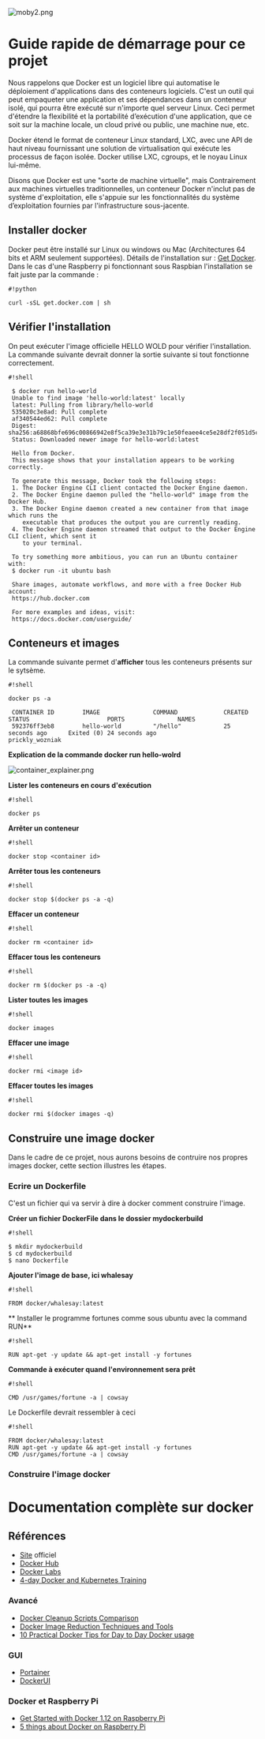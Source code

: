 ![moby2.png](https://bitbucket.org/repo/adXy48/images/3814577896-moby2.png)
# Guide rapide de démarrage pour ce projet
Nous rappelons que Docker est un logiciel libre qui automatise le déploiement d'applications dans des conteneurs logiciels. C'est un outil qui peut empaqueter une application et ses dépendances dans un conteneur isolé, qui pourra être exécuté sur n'importe quel serveur Linux. Ceci permet d'étendre la flexibilité et la portabilité d’exécution d'une application, que ce soit sur la machine locale, un cloud privé ou public, une machine nue, etc.

Docker étend le format de conteneur Linux standard, LXC, avec une API de haut niveau fournissant une solution de virtualisation qui exécute les processus de façon isolée. Docker utilise LXC, cgroups, et le noyau Linux lui-même. 

Disons que Docker est une "sorte de machine virtuelle", mais Contrairement aux machines virtuelles traditionnelles, un conteneur Docker n'inclut pas de système d'exploitation, elle s'appuie sur les fonctionnalités du système d’exploitation fournies par l'infrastructure sous-jacente.


## Installer docker
Docker peut être installé sur Linux ou windows ou Mac (Architectures 64 bits et ARM seulement supportées).
Détails de l'installation sur : [Get Docker](https://www.docker.com/products/overview).
Dans le cas d'une Raspberry pi fonctionnant sous Raspbian l'installation se fait juste par la commande :

```
#!python

curl -sSL get.docker.com | sh
```
## Vérifier l'installation
On peut exécuter l'image officielle HELLO WOLD pour vérifier l'installation. La commande suivante devrait donner la sortie suivante si tout fonctionne correctement.

```
#!shell

 $ docker run hello-world
 Unable to find image 'hello-world:latest' locally
 latest: Pulling from library/hello-world
 535020c3e8ad: Pull complete
 af340544ed62: Pull complete
 Digest: sha256:a68868bfe696c00866942e8f5ca39e3e31b79c1e50feaee4ce5e28df2f051d5c
 Status: Downloaded newer image for hello-world:latest

 Hello from Docker.
 This message shows that your installation appears to be working correctly.

 To generate this message, Docker took the following steps:
 1. The Docker Engine CLI client contacted the Docker Engine daemon.
 2. The Docker Engine daemon pulled the "hello-world" image from the Docker Hub.
 3. The Docker Engine daemon created a new container from that image which runs the
    executable that produces the output you are currently reading.
 4. The Docker Engine daemon streamed that output to the Docker Engine CLI client, which sent it
    to your terminal.

 To try something more ambitious, you can run an Ubuntu container with:
 $ docker run -it ubuntu bash

 Share images, automate workflows, and more with a free Docker Hub account:
 https://hub.docker.com

 For more examples and ideas, visit:
 https://docs.docker.com/userguide/
```


## Conteneurs et images
La commande suivante permet d'**afficher** tous les conteneurs présents sur le sytsème.

```
#!shell

docker ps -a

 CONTAINER ID        IMAGE               COMMAND             CREATED             STATUS                      PORTS               NAMES
 592376ff3eb8        hello-world         "/hello"            25 seconds ago      Exited (0) 24 seconds ago                       prickly_wozniak
```

**Explication de la commande docker run hello-wolrd**

![container_explainer.png](https://bitbucket.org/repo/adXy48/images/3030846265-container_explainer.png)

**Lister les conteneurs en cours d'exécution**
```
#!shell

docker ps
```

**Arrêter un conteneur**
```
#!shell

docker stop <container id>
```

**Arrêter tous les conteneurs**
```
#!shell

docker stop $(docker ps -a -q)
```

**Effacer un conteneur**
```
#!shell

docker rm <container id>
```

**Effacer tous les conteneurs**
```
#!shell

docker rm $(docker ps -a -q)
```

**Lister toutes les images**
```
#!shell

docker images
```

**Effacer une image**
```
#!shell

docker rmi <image id>
```

**Effacer toutes les images**
```
#!shell

docker rmi $(docker images -q)
```

## Construire une image docker
Dans le cadre de ce projet, nous aurons besoins de contruire nos propres images docker, cette section illustres les étapes.

### Ecrire un Dockerfile
C'est un fichier qui va servir à dire à docker comment construire l'image.

**Créer un fichier DockerFile dans le dossier mydockerbuild**
```
#!shell

$ mkdir mydockerbuild
$ cd mydockerbuild
$ nano Dockerfile
```

**Ajouter l'image de base, ici whalesay** 
```
#!shell

FROM docker/whalesay:latest
```
** Installer le programme fortunes comme sous ubuntu avec la command RUN**
```
#!shell

RUN apt-get -y update && apt-get install -y fortunes
```

**Commande à exécuter quand l'environnement sera prêt**
```
#!shell

CMD /usr/games/fortune -a | cowsay
```

Le Dockerfile devrait ressembler à ceci

```
#!shell

FROM docker/whalesay:latest
RUN apt-get -y update && apt-get install -y fortunes
CMD /usr/games/fortune -a | cowsay
```

### Construire l'image docker



# Documentation complète sur docker

## Références
* [Site](https://www.docker.com/) officiel
* [Docker Hub](https://hub.docker.com/)
* [Docker Labs](https://github.com/docker/labs)
* [4-day Docker and Kubernetes Training](http://blog.christianposta.com/kubernetes/3-day-docker-and-kubernetes-training/)

### Avancé
* [Docker Cleanup Scripts Comparison](https://www.brianchristner.io/docker-cleanup-script-comparison/)
* [Docker Image Reduction Techniques and Tools](http://chrisstump.online/2016/02/23/docker-image-reduction-techniques/)
* [10 Practical Docker Tips for Day to Day Docker usage](http://www.smartjava.org/content/10-practical-docker-tips-day-day-docker-usage)

### GUI
* [Portainer](http://portainer.io/)
* [DockerUI](https://github.com/kevana/ui-for-docker)

### Docker et Raspberry Pi
* [Get Started with Docker 1.12 on Raspberry Pi](http://blog.alexellis.io/getting-started-with-docker-on-raspberry-pi/)
* [5 things about Docker on Raspberry Pi](http://blog.alexellis.io/5-things-docker-rpi/)
